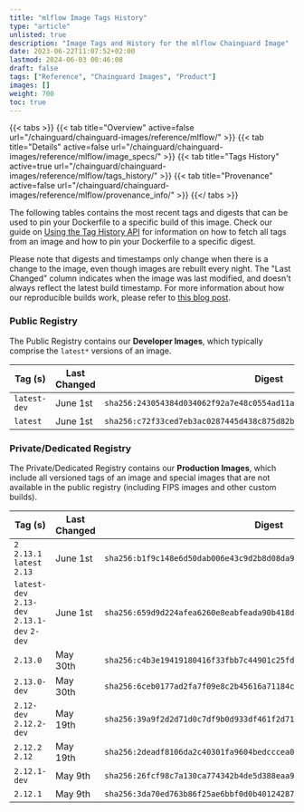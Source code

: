 ```yaml
---
title: "mlflow Image Tags History"
type: "article"
unlisted: true
description: "Image Tags and History for the mlflow Chainguard Image"
date: 2023-06-22T11:07:52+02:00
lastmod: 2024-06-03 00:46:08
draft: false
tags: ["Reference", "Chainguard Images", "Product"]
images: []
weight: 700
toc: true
---
```


{{< tabs >}}
{{< tab title="Overview" active=false url="/chainguard/chainguard-images/reference/mlflow/" >}}
{{< tab title="Details" active=false url="/chainguard/chainguard-images/reference/mlflow/image_specs/" >}}
{{< tab title="Tags History" active=true url="/chainguard/chainguard-images/reference/mlflow/tags_history/" >}}
{{< tab title="Provenance" active=false url="/chainguard/chainguard-images/reference/mlflow/provenance_info/" >}}
{{</ tabs >}}

The following tables contains the most recent tags and digests that can be used to pin your Dockerfile to a specific build of this image. Check our guide on [Using the Tag History API](/chainguard/chainguard-images/using-the-tag-history-api/) for information on how to fetch all tags from an image and how to pin your Dockerfile to a specific digest.

Please note that digests and timestamps only change when there is a change to the image, even though images are rebuilt every night. The "Last Changed" column indicates when the image was last modified, and doesn't always reflect the latest build timestamp. For more information about how our reproducible builds work, please refer to [this blog post](https://www.chainguard.dev/unchained/reproducing-chainguards-reproducible-image-builds).

### Public Registry
The Public Registry contains our **Developer Images**, which typically comprise the `latest*` versions of an image.

| Tag (s)       | Last Changed | Digest                                                                    |
|---------------|--------------|---------------------------------------------------------------------------|
|  `latest-dev` | June 1st     | `sha256:243054384d034062f92a7e48c0554ad11adbcf375f91d8e1410548cf0b30c6b6` |
|  `latest`     | June 1st     | `sha256:c72f33ced7eb3ac0287445d438c875d82b9f1204e5cb422af980e42d2417aa4e` |


### Private/Dedicated Registry
The Private/Dedicated Registry contains our **Production Images**, which include all versioned tags of an image and special images that are not available in the public registry (including FIPS images and other custom builds).

| Tag (s)                                       | Last Changed | Digest                                                                    |
|-----------------------------------------------|--------------|---------------------------------------------------------------------------|
|  `2` `2.13.1` `latest` `2.13`                 | June 1st     | `sha256:b1f9c148e6d50dab006e43c9d2b8d08da9b875b3e35197e7fa70c6fe2b3dd395` |
|  `latest-dev` `2.13-dev` `2.13.1-dev` `2-dev` | June 1st     | `sha256:659d9d224afea6260e8eabfeada90b418d7c56188a8acabcfee938382afeb275` |
|  `2.13.0`                                     | May 30th     | `sha256:c4b3e19419180416f33fbb7c44901c25fdf857d5f8fdca67781e494fdad3ca7b` |
|  `2.13.0-dev`                                 | May 30th     | `sha256:6ceb0177ad2fa7f09e8c2b45616a71184c5c2f28ca8cfacd8b7326c94cf1dbe9` |
|  `2.12-dev` `2.12.2-dev`                      | May 19th     | `sha256:39a9f2d2d71d0c7df9b0d933df461f2d71e2b936cf9a970c5c55975b84c5b915` |
|  `2.12.2` `2.12`                              | May 19th     | `sha256:2deadf8106da2c40301fa9604bedcccea001d407a3d938497222910d4dd62494` |
|  `2.12.1-dev`                                 | May 9th      | `sha256:26fcf98c7a130ca774342b4de5d388eaa95be0c1ab199c49036eb8cadbf632d6` |
|  `2.12.1`                                     | May 9th      | `sha256:3da70ed763b86f25ae6bbf0d0b40124287a2e29e959b8a435dc0dcd528f503ae` |

